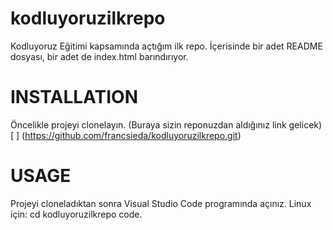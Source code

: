 # kodluyoruzilkrepo
Kodluyoruz Eğitimi kapsamında açtığım ilk repo. İçerisinde bir adet README dosyası, bir adet de index.html barındırıyor.
# INSTALLATION
Öncelikle projeyi clonelayın. (Buraya sizin reponuzdan aldığınız link gelicek)
[ ] (https://github.com/francsieda/kodluyoruzilkrepo.git)
# USAGE
Projeyi cloneladıktan sonra Visual Studio Code programında açınız.
Linux için:
cd kodluyoruzilkrepo
code.
